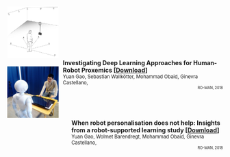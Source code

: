 
<style>
.iconDetails {
	height:120px;
	width:120px; 
	overflow: hidden;
} 

.container {
    width:100%;
    height:130px;
    padding:1%;
}
h4 {
    margin:0px;
}
</style>

<div class='container'>
    <div>
		<img src='papers/deep_proximics.jpg' class='iconDetails'>
    </div>  
    <div style='margin-left:130px;'>
    <h4>Investigating Deep Learning Approaches for Human-Robot Proxemics [<a href="papers/investigate-deep-learning-proximics.pdf">Download</a>]</h4>
    <div style="font-size:.8em"> Yuan Gao, Sebastian Wallkötter, Mohammad Obaid, Ginevra Castellano,</div>
    <div style="float:right;font-size:.6em">RO-MAN, 2018</div>
    </div>
</div>

<div class='container'>
    <div>
		<img src='papers/when_help.jpg' class='iconDetails'>
    </div>  
    <div style='margin-left:150px;'>
    <h4>When robot personalisation does not help: Insights from a robot-supported learning study [<a href="papers/when-robot-does-not-help.pdf">Download</a>]</h4>
    <div style="font-size:.8em"> Yuan Gao, Wolmet Barendregt, Mohammad Obaid, Ginevra Castellano,</div>
    <div style="float:right;font-size:.6em">RO-MAN, 2018</div>
    </div>
</div>